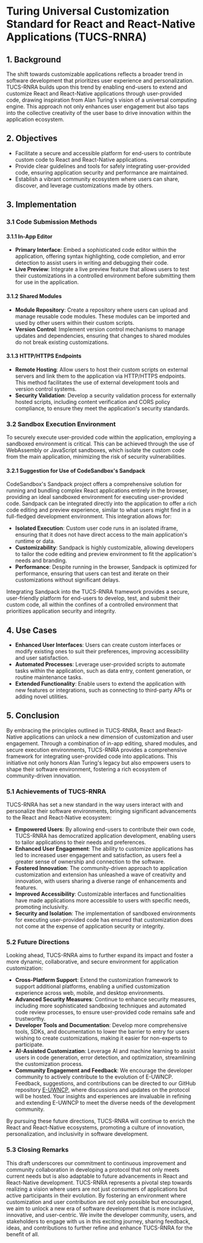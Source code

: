# Turing Universal Customization Standard for React and React-Native Applications (TUCS-RNRA)

## 1. Background

The shift towards customizable applications reflects a broader trend in software development that prioritizes user experience and personalization. TUCS-RNRA builds upon this trend by enabling end-users to extend and customize React and React-Native applications through user-provided code, drawing inspiration from Alan Turing's vision of a universal computing engine. This approach not only enhances user engagement but also taps into the collective creativity of the user base to drive innovation within the application ecosystem.

## 2. Objectives

- Facilitate a secure and accessible platform for end-users to contribute custom code to React and React-Native applications.
- Provide clear guidelines and tools for safely integrating user-provided code, ensuring application security and performance are maintained.
- Establish a vibrant community ecosystem where users can share, discover, and leverage customizations made by others.

## 3. Implementation

### 3.1 Code Submission Methods

#### 3.1.1 In-App Editor

- **Primary Interface**: Embed a sophisticated code editor within the application, offering syntax highlighting, code completion, and error detection to assist users in writing and debugging their code.
- **Live Preview**: Integrate a live preview feature that allows users to test their customizations in a controlled environment before submitting them for use in the application.

#### 3.1.2 Shared Modules

- **Module Repository**: Create a repository where users can upload and manage reusable code modules. These modules can be imported and used by other users within their custom scripts.
- **Version Control**: Implement version control mechanisms to manage updates and dependencies, ensuring that changes to shared modules do not break existing customizations.

#### 3.1.3 HTTP/HTTPS Endpoints

- **Remote Hosting**: Allow users to host their custom scripts on external servers and link them to the application via HTTP/HTTPS endpoints. This method facilitates the use of external development tools and version control systems.
- **Security Validation**: Develop a security validation process for externally hosted scripts, including content verification and CORS policy compliance, to ensure they meet the application's security standards.

### 3.2 Sandbox Execution Environment

To securely execute user-provided code within the application, employing a sandboxed environment is critical. This can be achieved through the use of WebAssembly or JavaScript sandboxes, which isolate the custom code from the main application, minimizing the risk of security vulnerabilities.

#### 3.2.1 Suggestion for Use of CodeSandbox's Sandpack

CodeSandbox's Sandpack project offers a comprehensive solution for running and bundling complex React applications entirely in the browser, providing an ideal sandboxed environment for executing user-provided code. Sandpack can be integrated directly into the application to offer a rich code editing and preview experience, similar to what users might find in a full-fledged development environment. This integration allows for:

- **Isolated Execution**: Custom user code runs in an isolated iframe, ensuring that it does not have direct access to the main application's runtime or data.
- **Customizability**: Sandpack is highly customizable, allowing developers to tailor the code editing and preview environment to fit the application's needs and branding.
- **Performance**: Despite running in the browser, Sandpack is optimized for performance, ensuring that users can test and iterate on their customizations without significant delays.

Integrating Sandpack into the TUCS-RNRA framework provides a secure, user-friendly platform for end-users to develop, test, and submit their custom code, all within the confines of a controlled environment that prioritizes application security and integrity.

## 4. Use Cases

- **Enhanced User Interfaces**: Users can create custom interfaces or modify existing ones to suit their preferences, improving accessibility and user satisfaction.
- **Automated Processes**: Leverage user-provided scripts to automate tasks within the application, such as data entry, content generation, or routine maintenance tasks.
- **Extended Functionality**: Enable users to extend the application with new features or integrations, such as connecting to third-party APIs or adding novel utilities.

## 5. Conclusion

By embracing the principles outlined in TUCS-RNRA, React and React-Native applications can unlock a new dimension of customization and user engagement. Through a combination of in-app editing, shared modules, and secure execution environments, TUCS-RNRA provides a comprehensive framework for integrating user-provided code into applications. This initiative not only honors Alan Turing's legacy but also empowers users to shape their software environment, fostering a rich ecosystem of community-driven innovation.

### 5.1 Achievements of TUCS-RNRA

TUCS-RNRA has set a new standard in the way users interact with and personalize their software environments, bringing significant advancements to the React and React-Native ecosystem:

- **Empowered Users**: By allowing end-users to contribute their own code, TUCS-RNRA has democratized application development, enabling users to tailor applications to their needs and preferences.
- **Enhanced User Engagement**: The ability to customize applications has led to increased user engagement and satisfaction, as users feel a greater sense of ownership and connection to the software.
- **Fostered Innovation**: The community-driven approach to application customization and extension has unleashed a wave of creativity and innovation, with users sharing a diverse range of enhancements and features.
- **Improved Accessibility**: Customizable interfaces and functionalities have made applications more accessible to users with specific needs, promoting inclusivity.
- **Security and Isolation**: The implementation of sandboxed environments for executing user-provided code has ensured that customization does not come at the expense of application security or integrity.

### 5.2 Future Directions

Looking ahead, TUCS-RNRA aims to further expand its impact and foster a more dynamic, collaborative, and secure environment for application customization:

- **Cross-Platform Support**: Extend the customization framework to support additional platforms, enabling a unified customization experience across web, mobile, and desktop environments.
- **Advanced Security Measures**: Continue to enhance security measures, including more sophisticated sandboxing techniques and automated code review processes, to ensure user-provided code remains safe and trustworthy.
- **Developer Tools and Documentation**: Develop more comprehensive tools, SDKs, and documentation to lower the barrier to entry for users wishing to create customizations, making it easier for non-experts to participate.
- **AI-Assisted Customization**: Leverage AI and machine learning to assist users in code generation, error detection, and optimization, streamlining the customization process.
- **Community Engagement and Feedback**: We encourage the developer community to actively contribute to the evolution of E-UWNCP. Feedback, suggestions, and contributions can be directed to our GitHub repository [E-UWNCP](https://www.github.com/TheTekton337/E-UWNCP), where discussions and updates on the protocol will be hosted. Your insights and experiences are invaluable in refining and extending E-UWNCP to meet the diverse needs of the development community.

By pursuing these future directions, TUCS-RNRA will continue to enrich the React and React-Native ecosystems, promoting a culture of innovation, personalization, and inclusivity in software development.

### 5.3 Closing Remarks

This draft underscores our commitment to continuous improvement and community collaboration in developing a protocol that not only meets current needs but is also adaptable to future advancements in React and React-Native development. TUCS-RNRA represents a pivotal step towards realizing a vision where users are not just consumers of applications but active participants in their evolution. By fostering an environment where customization and user contribution are not only possible but encouraged, we aim to unlock a new era of software development that is more inclusive, innovative, and user-centric. We invite the developer community, users, and stakeholders to engage with us in this exciting journey, sharing feedback, ideas, and contributions to further refine and enhance TUCS-RNRA for the benefit of all.

